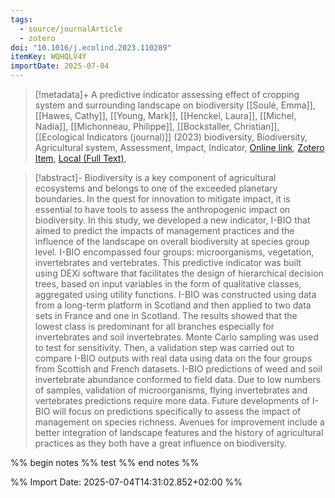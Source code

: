 ```yaml
---
tags:
  - source/journalArticle
  - zotero
doi: "10.1016/j.ecolind.2023.110289"
itemKey: WQHQLV4Y
importDate: 2025-07-04
---
```

>[!metadata]+
> A predictive indicator assessing effect of cropping system and surrounding landscape on biodiversity
> [[Soulé, Emma]], [[Hawes, Cathy]], [[Young, Mark]], [[Henckel, Laura]], [[Michel, Nadia]], [[Michonneau, Philippe]], [[Bockstaller, Christian]], 
> [[Ecological Indicators (journal)]] (2023)
> biodiversity, Biodiversity, Agricultural system, Assessment, Impact, Indicator, 
> [Online link](https://www.sciencedirect.com/science/article/pii/S1470160X23004314), [Zotero Item](zotero://select/library/items/WQHQLV4Y), [Local (Full Text)](file://C:/Users/aburg/Documents/references/zotero/storage/EDM4MYUP/Soule2023_predictiveindicator.pdf), 

>[!abstract]-
>Biodiversity is a key component of agricultural ecosystems and belongs to one of the exceeded planetary boundaries. In the quest for innovation to mitigate impact, it is essential to have tools to assess the anthropogenic impact on biodiversity. In this study, we developed a new indicator, I-BIO that aimed to predict the impacts of management practices and the influence of the landscape on overall biodiversity at species group level. I-BIO encompassed four groups: microorganisms, vegetation, invertebrates and vertebrates. This predictive indicator was built using DEXi software that facilitates the design of hierarchical decision trees, based on input variables in the form of qualitative classes, aggregated using utility functions. I-BIO was constructed using data from a long-term platform in Scotland and then applied to two data sets in France and one in Scotland. The results showed that the lowest class is predominant for all branches especially for invertebrates and soil invertebrates. Monte Carlo sampling was used to test for sensitivity. Then, a validation step was carried out to compare I-BIO outputs with real data using data on the four groups from Scottish and French datasets. I-BIO predictions of weed and soil invertebrate abundance conformed to field data. Due to low numbers of samples, validation of microorganisms, flying invertebrates and vertebrates predictions require more data. Future developments of I-BIO will focus on predictions specifically to assess the impact of management on species richness. Avenues for improvement include a better integration of landscape features and the history of agricultural practices as they both have a great influence on biodiversity.

%% begin notes %%
test
%% end notes %%

%% Import Date: 2025-07-04T14:31:02.852+02:00 %%
